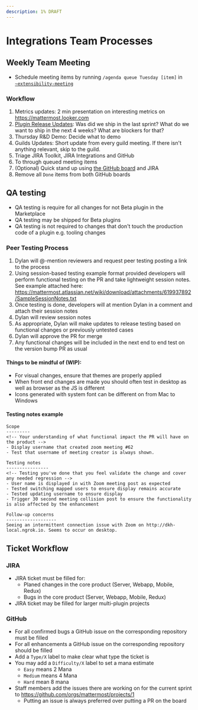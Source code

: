 ```yaml
---
description: 1% DRAFT
---
```


# Integrations Team Processes

## Weekly Team Meeting
- Schedule meeting items by running `/agenda queue Tuesday [item]` in [`~extensibility-meeting`](https://community.mattermost.com/core/channels/extensibility-meeting)

### Workflow
1. Metrics updates: 2 min presentation on interesting metrics on https://mattermost.looker.com
2. [Plugin Release Updates](https://github.com/orgs/mattermost/projects/1): Was did we ship in the last sprint? What do we want to ship in the next 4 weeks? What are blockers for that?
3. Thursday R&D Demo: Decide what to demo
4. Guilds Updates: Short update from every guild meeting. If there isn't anything relevant, skip to the guild.
5. Triage JIRA Toolkit, JIRA Integrations and GitHub
6. To through queued meeting items
7. (Optional) Quick stand up using [the GitHub board](https://github.com/orgs/mattermost/projects/1) and JIRA
8. Remove all `Done` items from both GitHub boards

## QA testing

- QA testing is require for all changes for not Beta plugin in the Marketplace
- QA testing may be shipped for Beta plugins
- QA testing is not required to changes that don't touch the production code of a plugin e.g. tooling changes

### Peer Testing Process

1. Dylan will @-mention reviewers and request peer testing posting a link to the process
2. Using session-based testing example format provided developers will perform functional testing on the PR and take lightweight session notes. See example attached here: https://mattermost.atlassian.net/wiki/download/attachments/619937892/SampleSessionNotes.txt
3. Once testing is done, developers will at mention Dylan in a comment and attach their session notes
4. Dylan will review session notes
5. As appropriate, Dylan will make updates to release testing based on functional changes or previously untested cases
6. Dylan will approve the PR for merge
7. Any functional changes will be included in the next end to end test on the version bump PR as usual

#### Things to be mindful of (WIP):

- For visual changes, ensure that themes are properly applied
- When front end changes are made you should often test in desktop as well as browser as the JS is different
- Icons generated with system font can be different on from Mac to Windows

#### Testing notes example

```
Scope
---------
<!-- Your understanding of what functional impact the PR will have on the product -->
- Display username that created zoom meeting #62
- Test that username of meeting creator is always shown.

Testing notes
----------------
<!-- Testing you've done that you feel validate the change and cover any needed regression -->
- User name is displayed in with Zoom meeting post as expected
- Tested switching mapped users to ensure display remains accurate
- Tested updating username to ensure display
- Trigger 30 second meeting collision post to ensure the functionality is also affected by the enhancement

Follow-up concerns
-------------------
Seeing an intermittent connection issue with Zoom on http://dkh-local.ngrok.io. Seems to occur on desktop.
```

## Ticket Workflow

### JIRA

- JIRA ticket must be filled for:
    - Planed changes in the core product (Server, Webapp, Mobile, Redux)
    - Bugs in the core product (Server, Webapp, Mobile, Redux)
- JIRA ticket may be filled for larger multi-plugin projects

### GitHub

- For all confirmed bugs a GitHub issue on the corresponding repository must be filled
- For all enhancements a GitHub issue on the corresponding repository should be filled
- Add a `Type/X` label to make clear what type the ticket is
- You may add a `Difficulty/X` label to set a mana estimate
    - `Easy` means 2 Mana
    - `Medium` means 4 Mana
    - `Hard` mean 8 mana
- Staff members add the issues there are working on for the current sprint to https://github.com/orgs/mattermost/projects/1
    - Putting an issue is always preferred over putting a PR on the board
